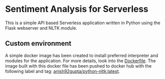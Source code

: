 # Sentiment Analysis for Serverless

This is a simple API based Serverless application written in Python using the
Flask webserver and NLTK module.

## Custom environment

A simple docker image has been created to install preferred interpreter and 
modules for the application. For more details, look into the 
[Dockerfile](https://github.com/BU-NU-CLOUD-SP18/Serverless-Computing-on-the-Edge/blob/master/sentiment_analysis/Dockerfile).
The image built with this docker file has been pushed to docker hub with the following label and tag: [anish92gupta/python-nltk:latest](https://hub.docker.com/r/anish92gupta/python-nltk/).